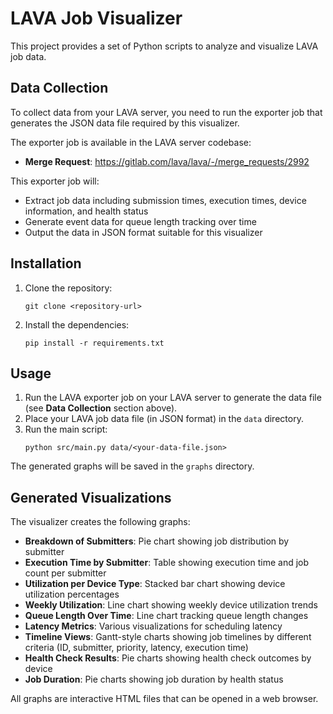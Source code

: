 # LAVA Job Visualizer

This project provides a set of Python scripts to analyze and visualize LAVA job data.

## Data Collection

To collect data from your LAVA server, you need to run the exporter job that generates the JSON data file required by this visualizer.

The exporter job is available in the LAVA server codebase:
- **Merge Request**: https://gitlab.com/lava/lava/-/merge_requests/2992

This exporter job will:
- Extract job data including submission times, execution times, device information, and health status
- Generate event data for queue length tracking over time
- Output the data in JSON format suitable for this visualizer

## Installation

1. Clone the repository:
   ```
   git clone <repository-url>
   ```
2. Install the dependencies:
   ```
   pip install -r requirements.txt
   ```

## Usage

1. Run the LAVA exporter job on your LAVA server to generate the data file (see **Data Collection** section above).
2. Place your LAVA job data file (in JSON format) in the `data` directory.
3. Run the main script:
   ```
   python src/main.py data/<your-data-file.json>
   ```

The generated graphs will be saved in the `graphs` directory.

## Generated Visualizations

The visualizer creates the following graphs:

- **Breakdown of Submitters**: Pie chart showing job distribution by submitter
- **Execution Time by Submitter**: Table showing execution time and job count per submitter
- **Utilization per Device Type**: Stacked bar chart showing device utilization percentages
- **Weekly Utilization**: Line chart showing weekly device utilization trends
- **Queue Length Over Time**: Line chart tracking queue length changes
- **Latency Metrics**: Various visualizations for scheduling latency
- **Timeline Views**: Gantt-style charts showing job timelines by different criteria (ID, submitter, priority, latency, execution time)
- **Health Check Results**: Pie charts showing health check outcomes by device
- **Job Duration**: Pie charts showing job duration by health status

All graphs are interactive HTML files that can be opened in a web browser.

